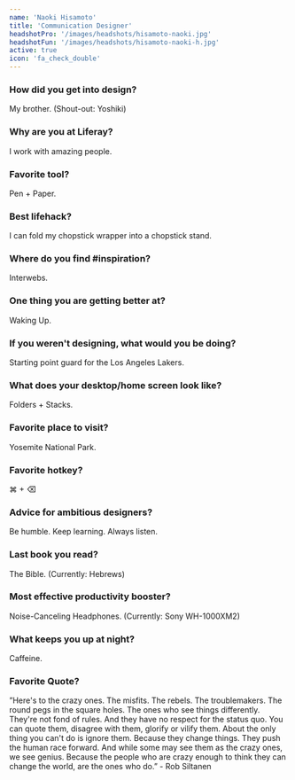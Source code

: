 ```yaml
---
name: 'Naoki Hisamoto'
title: 'Communication Designer'
headshotPro: '/images/headshots/hisamoto-naoki.jpg'
headshotFun: '/images/headshots/hisamoto-naoki-h.jpg'
active: true
icon: 'fa_check_double'
---
```


### How did you get into design?

My brother. (Shout-out: Yoshiki)

### Why are you at Liferay?

I work with amazing people.

### Favorite tool?

Pen + Paper.

### Best lifehack?

I can fold my chopstick wrapper into a chopstick stand.

### Where do you find #inspiration?

Interwebs.

### One thing you are getting better at?

Waking Up.

### If you weren't designing, what would you be doing?

Starting point guard for the Los Angeles Lakers.

### What does your desktop/home screen look like?

Folders + Stacks.

### Favorite place to visit?

Yosemite National Park.

### Favorite hotkey?

⌘ + ⌫

### Advice for ambitious designers?

Be humble. Keep learning. Always listen.

### Last book you read?

The Bible. (Currently: Hebrews)

### Most effective productivity booster?

Noise-Canceling Headphones. (Currently: Sony WH-1000XM2)

### What keeps you up at night?

Caffeine.

### Favorite Quote?

”Here's to the crazy ones. The misfits. The rebels. The troublemakers. The round pegs in the square holes. The ones who see things differently. They're not fond of rules. And they have no respect for the status quo. You can quote them, disagree with them, glorify or vilify them. About the only thing you can't do is ignore them. Because they change things. They push the human race forward. And while some may see them as the crazy ones, we see genius. Because the people who are crazy enough to think they can change the world, are the ones who do.” - Rob Siltanen

